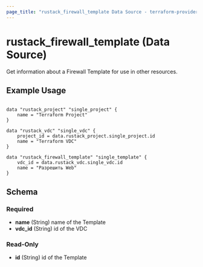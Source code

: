 ```yaml
---
page_title: "rustack_firewall_template Data Source - terraform-provider-rustack"
---
```

# rustack_firewall_template (Data Source)

Get information about a Firewall Template for use in other resources. 

## Example Usage

```hcl

data "rustack_project" "single_project" {
    name = "Terraform Project"
}

data "rustack_vdc" "single_vdc" {
    project_id = data.rustack_project.single_project.id
    name = "Terraform VDC"
}

data "rustack_firewall_template" "single_template" {
    vdc_id = data.rustack_vdc.single_vdc.id
    name = "Разрешить Web"
}

```
## Schema

### Required

- **name** (String) name of the Template
- **vdc_id** (String) id of the VDC

### Read-Only

- **id** (String) id of the Template

